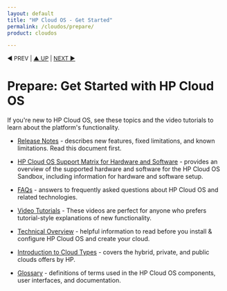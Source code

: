 ```yaml
---
layout: default
title: "HP Cloud OS - Get Started"
permalink: /cloudos/prepare/
product: cloudos

---
```



<p style="font-size: small;"> &#9664; PREV | <a href="/cloudos/">&#9650; UP</a> | <a href="/cloudos/prepare/supportmatrix/">NEXT &#9654;</a> </p>

# Prepare: Get Started with HP Cloud OS

If you're new to HP Cloud OS, see these topics and the video tutorials to learn about the platform's functionality.

* [Release Notes](/cloudos/releasenotes/) - describes new features, fixed limitations, and known limitations.  Read this document first. 

* [HP Cloud OS Support Matrix for Hardware and Software](/cloudos/prepare/supportmatrix/) - provides an overview of the supported hardware and software for the HP Cloud OS Sandbox, including information for hardware and software setup.

* [FAQs](/cloudos/prepare/faqs/) - answers to frequently asked questions about HP Cloud OS and related technologies.

* [Video Tutorials](/cloudos/prepare/videos/) - These videos are perfect for anyone who prefers tutorial-style explanations of new functionality.

* [Technical Overview](/cloudos/prepare/overview/) - helpful information to read before you install &amp; configure HP Cloud OS and create your cloud.

* [Introduction to Cloud Types](/cloudos/prepare/cloudtypes/) - covers the hybrid, private, and public clouds offers by HP.  

* [Glossary](/cloudos/prepare/glossary/) - definitions of terms used in the HP Cloud OS components, user interfaces, and documentation.

